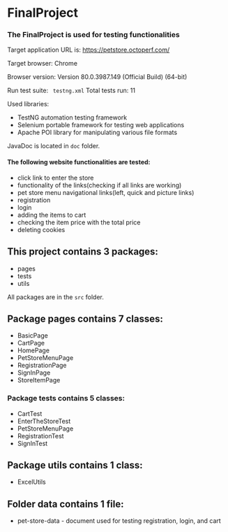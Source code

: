 # FinalProject

### The FinalProject is used for testing functionalities

Target application URL is: https://petstore.octoperf.com/

Target browser: Chrome

Browser version: Version 80.0.3987.149 (Official Build) (64-bit)

Run test suite: ` testng.xml` Total tests run: 11

Used libraries:

- TestNG automation testing framework
- Selenium portable framework for testing web applications
- Apache POI library for manipulating various file formats

JavaDoc is located in `doc` folder.

#### The following website functionalities are tested:

- click link to enter the store
- functionality of the links(checking if all links are working)
- pet store menu navigational links(left, quick and picture links)
- registration
- login
- adding the items to cart
- checking the item price with the total price
- deleting cookies


## This project contains 3 packages:
- pages
- tests
- utils

All packages are in the `src` folder.

## Package **pages** contains 7 classes:
- BasicPage
- CartPage
- HomePage
- PetStoreMenuPage
- RegistrationPage
- SignInPage
- StoreItemPage


### Package **tests** contains 5 classes:
- CartTest
- EnterTheStoreTest
- PetStoreMenuPage
- RegistrationTest
- SignInTest

## Package **utils** contains 1 class:
- ExcelUtils

## Folder **data** contains 1 file:
- pet-store-data - document used for testing registration, login, and cart

